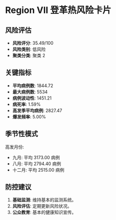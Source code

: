 # Region VII 登革热风险卡片

## 风险评估

* **风险评分**: 35.49/100
* **风险类别**: 低风险
* **聚类分类**: 聚类 2

## 关键指标

* **平均病例数**: 1844.72
* **最大病例数**: 5534
* **病例波动性**: 1451.21
* **病死率**: 1.59%
* **高发季平均病例**: 2827.47
* **爆发频率**: 5.00%

## 季节性模式

高发月份:

* 九月: 平均 3173.00 病例
* 八月: 平均 2794.40 病例
* 十二月: 平均 2515.00 病例

## 防控建议

1. **基础监测**: 维持基本的监测系统。
2. **风险评估**: 定期更新风险状况。
3. **公众教育**: 基本的健康知识宣传。
